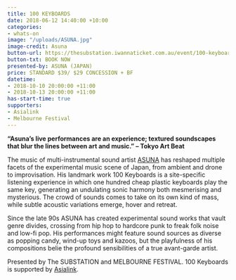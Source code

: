```yaml
---
title: 100 KEYBOARDS
date: 2018-06-12 14:40:00 +10:00
categories:
- whats-on
image: "/uploads/ASUNA.jpg"
image-credit: Asuna
button-url: https://thesubstation.iwannaticket.com.au/event/100-keyboards-MTUyNzQ
button-txt: BOOK NOW
presented-by: ASUNA (JAPAN)
price: STANDARD $39/ $29 CONCESSION + BF
datetime:
- 2018-10-10 20:00:00 +11:00
- 2018-10-13 20:00:00 +11:00
has-start-time: true
supporters:
- Asialink
- Melbourne Festival
---
```



**“Asuna’s live performances are an experience; textured soundscapes that blur the lines between art and music.”
– Tokyo Art Beat**


The music of multi-instrumental sound artist [ASUNA](https://sites.google.com/site/aaaaasunaaaaa/) has reshaped multiple facets of the experimental music scene of Japan, from ambient and drone to improvisation. His landmark work 100 Keyboards is a site-specific listening experience in which one hundred cheap plastic keyboards play the same key, generating an undulating sonic harmony both mesmerising and mysterious. The crowd of sounds comes to take on its own kind of mass, while subtle acoustic variations emerge, hover and retreat.

Since the late 90s ASUNA has created experimental sound works that vault genre divides, crossing from hip hop to hardcore punk to freak folk noise and low-fi pop. His performances might feature sound sources as diverse as popping candy, wind-up toys and kazoos, but the playfulness of his compositions belie the profound sensibilities of a true avant-garde artist. 

Presented by The SUBSTATION and MELBOURNE FESTIVAL. 100 Keyboards is supported by [Asialink](https://asialink.unimelb.edu.au/home). 
